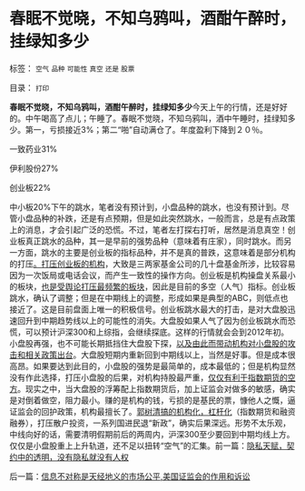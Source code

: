 # 春眠不觉晓，不知乌鸦叫，酒酣午醉时，挂绿知多少

标签： `空气` `品种` `可能性` `真空` `还是` `股票` 

目录： `打印`

**春眠不觉晓，不知乌鸦叫，酒酣午醉时，挂绿知多少**今天上午的行情，还是好好的。中午喝高了点儿；午睡了。春眠不觉晓，不知乌鸦叫，酒中午睡时，挂绿知多少。第一，亏损接近3%；第二“啪”自动满仓了。年度盈利下降到２０％。

一致药业31%

伊利股份27%

创业板22%

中小板20%下午的跳水，笔者没有预计到，小盘品种的跳水，也没有预计到。尽管小盘品种的补跌，还是有点预期，但是如此突然跳水，一般而言，总是有点政策上的消息，才会引起广泛的恐慌。不过，笔者左打探右打听，居然是消息真空！创业板真正跳水的品种，其一是早前的强势品种（意味着有庄家），同时跳水。而另一方面，跳水的主要是创业板的指标品种，并不是真的普跌，这意味着是部分机构的打压[。打压创业板的机构](../../../2012/12/4/A股机构化，相当于实体经济的特许权.md)，大致是三两家基金公司的几十盘基金所涉，比较容易因为一次饭局或电话会议，而产生一致性的操作方向。创业板是机构操盘关系最小的板块，[也是受舆论打压最频繁的板块](../../../2011/5/20/股神专家们骂市场需要点逻辑.md)，因此是目前的多空（人气）指标。创业板跳水，确认了调整；但是在中期线上的调整，形成如果是典型的ABC，则低点也接近了。这是目前盘面上唯一的积极信号。创业板跳水最大的打击，是对大盘股迅速回升到中期趋势线以上的可能性的消失。大盘股如果人气了因为创业板跳水而恐慌，可以预计沪深300和上综指，会继续探底。这样的行情就会会到2012年初。小盘股再强，也不可能长期抵挡住大盘股下探，[以及由此而带动机构对小盘股的攻击和相关政策出台](../../../2012/10/15/基金在“现货＋期货”中的倾轧，证监会对大熊市负主要责任.md)。大盘股短期内重新回到中期线以上，当然是好事。但是成本很高昂。如果要达到此目的，小盘股的强势是最简单的，成本最低的；但是机构显然没有作此选择，打压小盘股的后果，对机构持股最严重，[仅仅有利于指数期货的空方](../../../2012/11/27/指数期货证伪了对散户的妖魔化之“散户市”.md)。现实之中，当大盘股的浮筹配上指数期货后，加上证监会对做多的敏感，确实是对倒着做空，阻力最小。赚的是机构的钱，亏损的是基民的票，慷他人之慨，逼证监会的回护政策，机构最擅长了。[郭树清搞的机构化，杠杆化](../../../2012/11/28/只有政治权力才有可能被滥用，“管理层”难逃罪责！.md)（指数期货和融资融券），打压散户投资，一系列国进民退“新政”，确实后果深远。形势不太乐观，中线向好的话，需要清明假期前后的两周内，沪深300至少要回到中期均线上方。仅仅是小盘股重上上升轨道，还不足以扭转“空气”的汇集。前一篇：[隐私天赋，契约中的透明，没有隐私就没有人权](../../../2013/4/2/隐私天赋，契约中的透明，没有隐私就没有人权.md)

后一篇：[信息不对称是天经地义的市场公平,美国证监会的作用和诉讼](../../../2013/4/3/信息不对称是天经地义的市场公平,美国证监会的作用和诉讼.md)